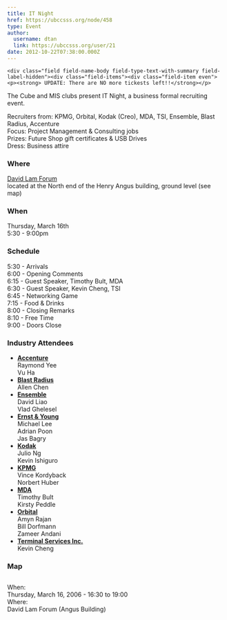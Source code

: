 ```yaml
---
title: IT Night 
href: https://ubccsss.org/node/458
type: Event
author:
  username: dtan
  link: https://ubccsss.org/user/21
date: 2012-10-22T07:38:00.000Z
---
```



    <div class="field field-name-body field-type-text-with-summary field-label-hidden"><div class="field-items"><div class="field-item even"><p><strong> UPDATE: There are NO more tickests left!!</strong></p>
<p>The Cube and MIS clubs present IT Night, a business formal recruiting event.</p>
<p>Recruiters from: KPMG, Orbital, Kodak (Creo), MDA, TSI, Ensemble, Blast Radius, Accenture<br>
Focus: Project Management &amp; Consulting jobs<br>
Prizes: Future Shop gift certificates &amp; USB Drives<br>
Dress: Business attire</p>
<h3>Where</h3>
<p><a href="https://maps.google.com/maps?f=q&amp;hl=en&amp;sll=49.264122,-123.250637&amp;sspn=0.006707,0.01678&amp;q=ubc+vancouver+angus&amp;cid=49264122,-123250637,2619071038577418934&amp;li=lmd&amp;t=h&amp;ll=49.26702,-123.249993&amp;spn=0.007085,0.01678" target="_blank">David Lam Forum</a><br>
located at the North end of the Henry Angus building, ground level (see map)</p>
<h3>When</h3>
<p>Thursday, March 16th<br>
5:30 - 9:00pm</p>
<h3>Schedule</h3>
<p>5:30 - Arrivals<br>
6:00 - Opening Comments<br>
6:15 - Guest Speaker, Timothy Bult, MDA<br>
6:30 - Guest Speaker, Kevin Cheng, TSI<br>
6:45 - Networking Game<br>
7:15 - Food &amp; Drinks<br>
8:00 - Closing Remarks<br>
8:10 - Free Time<br>
9:00 - Doors Close</p>
<h3>Industry Attendees</h3>
<ul>
<li><strong><a href="http://www.accenture.com/" target="_blank">Accenture</a></strong><br>
Raymond Yee<br>
Vu Ha
</li>
<li><strong><a href="http://www.blastradius.com/index.jsp" target="_blank">Blast Radius</a></strong><br>
Allen Chen</li>
<li><strong><a href="http://www.ensemble.com/" target="_blank">Ensemble</a></strong><br>
David Liao<br>
Vlad Ghelesel</li>
<li><strong><a href="https://webforms.ey.com/global/content.nsf/Canada/Home" target="_blank">Ernst &amp; Young</a></strong><br>
Michael Lee<br>
Adrian Poon<br>
Jas Bagry</li>
<li><strong><a href="http://wwwca.kodak.com/CA/en/nav/kciHomePage.jhtml" target="_blank">Kodak</a></strong><br>
Julio Ng<br>
Kevin Ishiguro</li>
<li><strong><a href="http://www.kpmg.ca/en/" target="_blank">KPMG</a></strong><br>
Vince Kordyback<br>
Norbert Huber</li>
<li><strong><a href="http://www.mdacorporation.com/" target="_blank">MDA</a></strong><br>
Timothy Bult<br>
Kirsty Peddle</li>
<li><strong><a href="http://www.orbitaltech.com/" target="_blank">Orbital</a></strong><br>
Amyn Rajan<br>
Bill Dorfmann<br>
Zameer Andani</li>
<li><strong><a href="http://www.tsi.bc.ca/t3/index.php?id=43" target="_blank">Terminal Services Inc.</a></strong><br>
Kevin Cheng</li>
</ul>
<h3>Map</h3>
<p><img src="/files/map.png" alt=""></p>
</div></div></div><div class="field field-name-field-dates field-type-datetime field-label-above"><div class="field-label">When:&#xA0;</div><div class="field-items"><div class="field-item even"><span class="date-display-single">Thursday, March 16, 2006 - <span class="date-display-range"><span class="date-display-start">16:30</span> to <span class="date-display-end">19:00</span></span></span></div></div></div><div class="field field-name-field-location field-type-text field-label-above"><div class="field-label">Where:&#xA0;</div><div class="field-items"><div class="field-item even">David Lam Forum (Angus Building)</div></div></div>    <footer>
          </footer>
    